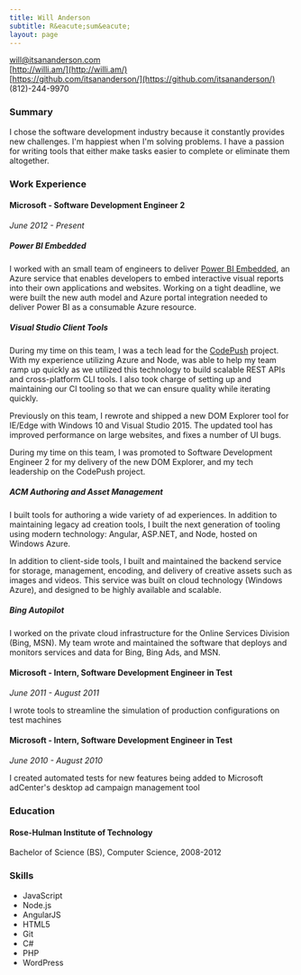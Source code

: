 ```yaml
---
title: Will Anderson
subtitle: R&eacute;sum&eacute;
layout: page
---
```


will@itsananderson.com  
[http://willi.am/](http://willi.am/)  
[https://github.com/itsananderson/](https://github.com/itsananderson/)  
(812)-244-9970

### Summary

I chose the software development industry because it constantly provides new challenges.
I&#39;m happiest when I&#39;m solving problems.
I have a passion for writing tools that either make tasks easier to complete or eliminate them altogether.

### Work Experience

#### Microsoft - Software Development Engineer 2

*June 2012 - Present*

##### Power BI Embedded

I worked with an small team of engineers to deliver [Power BI Embedded](https://azure.microsoft.com/en-us/services/power-bi-embedded/), an Azure service that enables developers to embed interactive visual reports into their own applications and websites. Working on a tight deadline, we were built the new auth model and Azure portal integration needed to deliver Power BI as a consumable Azure resource.

##### Visual Studio Client Tools

During my time on this team, I was a tech lead for the [CodePush](https://microsoft.github.io/code-push/) project. With my experience utilizing Azure and Node, was able to help my team ramp up quickly as we utilized this technology to build scalable REST APIs and cross-platform CLI tools. I also took charge of setting up and maintaining our CI tooling so that we can ensure quality while iterating quickly.

Previously on this team, I rewrote and shipped a new DOM Explorer tool for IE/Edge with Windows 10 and Visual Studio 2015. The updated tool has improved performance on large websites, and fixes a number of UI bugs.

During my time on this team, I was promoted to Software Development Engineer 2 for my delivery of the new DOM Explorer, and my tech leadership on the CodePush project.

##### ACM Authoring and Asset Management

I built tools for authoring a wide variety of ad experiences. In addition to maintaining legacy ad creation tools, I built the next generation of tooling using modern technology: Angular, ASP.NET, and Node, hosted on Windows Azure.

In addition to client-side tools, I built and maintained the backend service for storage, management, encoding, and delivery of creative assets such as images and videos. This service was built on cloud technology (Windows Azure), and designed to be highly available and scalable.

##### Bing Autopilot

I worked on the private cloud infrastructure for the Online Services Division (Bing, MSN). My team wrote and maintained the software that deploys and monitors services and data for Bing, Bing Ads, and MSN.

<p style="page-break-before: always"></p>

#### Microsoft - Intern, Software Development Engineer in Test

*June 2011 - August 2011*

I wrote tools to streamline the simulation of production configurations on test machines

#### Microsoft - Intern, Software Development Engineer in Test

*June 2010 - August 2010*

I created automated tests for new features being added to Microsoft adCenter&#39;s desktop ad campaign management tool

### Education

#### Rose-Hulman Institute of Technology

Bachelor of Science (BS), Computer Science, 2008-2012

### Skills

* JavaScript
* Node.js
* AngularJS
* HTML5
* Git
* C#
* PHP
* WordPress
